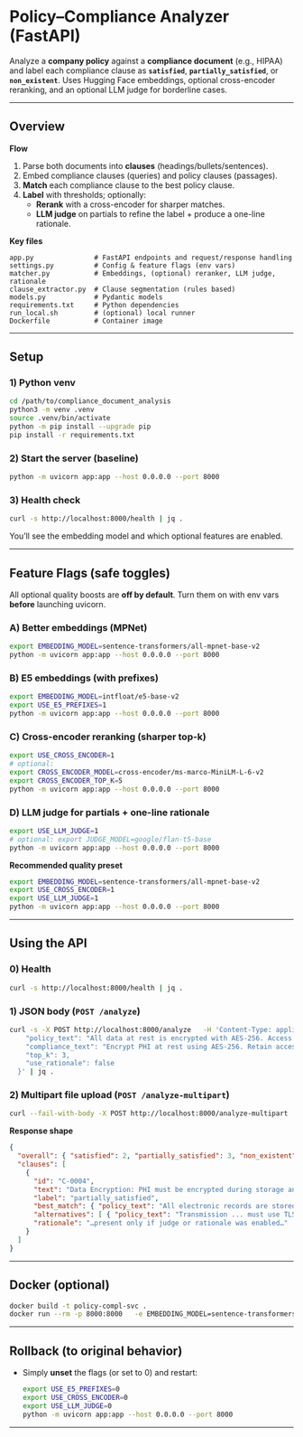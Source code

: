 # Policy–Compliance Analyzer (FastAPI)

Analyze a **company policy** against a **compliance document** (e.g., HIPAA) and label each compliance clause as **`satisfied`**, **`partially_satisfied`**, or **`non_existent`**. Uses Hugging Face embeddings, optional cross-encoder reranking, and an optional LLM judge for borderline cases.

---

## Overview

**Flow**
1. Parse both documents into **clauses** (headings/bullets/sentences).
2. Embed compliance clauses (queries) and policy clauses (passages).
3. **Match** each compliance clause to the best policy clause.
4. **Label** with thresholds; optionally:
   - **Rerank** with a cross-encoder for sharper matches.
   - **LLM judge** on partials to refine the label + produce a one-line rationale.

**Key files**
```
app.py               # FastAPI endpoints and request/response handling
settings.py          # Config & feature flags (env vars)
matcher.py           # Embeddings, (optional) reranker, LLM judge, rationale
clause_extractor.py  # Clause segmentation (rules based)
models.py            # Pydantic models
requirements.txt     # Python dependencies
run_local.sh         # (optional) local runner
Dockerfile           # Container image
```

---

## Setup

### 1) Python venv
```bash
cd /path/to/compliance_document_analysis
python3 -m venv .venv
source .venv/bin/activate
python -m pip install --upgrade pip
pip install -r requirements.txt
```

### 2) Start the server (baseline)
```bash
python -m uvicorn app:app --host 0.0.0.0 --port 8000
```

### 3) Health check
```bash
curl -s http://localhost:8000/health | jq .
```
You’ll see the embedding model and which optional features are enabled.

---

## Feature Flags (safe toggles)

All optional quality boosts are **off by default**. Turn them on with env vars **before** launching uvicorn.

### A) Better embeddings (MPNet)
```bash
export EMBEDDING_MODEL=sentence-transformers/all-mpnet-base-v2
python -m uvicorn app:app --host 0.0.0.0 --port 8000
```

### B) E5 embeddings (with prefixes)
```bash
export EMBEDDING_MODEL=intfloat/e5-base-v2
export USE_E5_PREFIXES=1
python -m uvicorn app:app --host 0.0.0.0 --port 8000
```

### C) Cross-encoder reranking (sharper top-k)
```bash
export USE_CROSS_ENCODER=1
# optional:
export CROSS_ENCODER_MODEL=cross-encoder/ms-marco-MiniLM-L-6-v2
export CROSS_ENCODER_TOP_K=5
python -m uvicorn app:app --host 0.0.0.0 --port 8000
```

### D) LLM judge for partials + one-line rationale
```bash
export USE_LLM_JUDGE=1
# optional: export JUDGE_MODEL=google/flan-t5-base
python -m uvicorn app:app --host 0.0.0.0 --port 8000
```

**Recommended quality preset**
```bash
export EMBEDDING_MODEL=sentence-transformers/all-mpnet-base-v2
export USE_CROSS_ENCODER=1
export USE_LLM_JUDGE=1
python -m uvicorn app:app --host 0.0.0.0 --port 8000
```

---

## Using the API

### 0) Health
```bash
curl -s http://localhost:8000/health | jq .
```

### 1) JSON body (`POST /analyze`)
```bash
curl -s -X POST http://localhost:8000/analyze   -H 'Content-Type: application/json'   -d '{
    "policy_text": "All data at rest is encrypted with AES-256. Access logs are retained for 365 days.",
    "compliance_text": "Encrypt PHI at rest using AES-256. Retain access logs for at least one year.",
    "top_k": 3,
    "use_rationale": false
  }' | jq .
```

### 2) Multipart file upload (`POST /analyze-multipart`)
```bash
curl --fail-with-body -X POST http://localhost:8000/analyze-multipart   -F "policy=@/absolute/path/policy.txt;type=text/plain"   -F "compliance=@/absolute/path/compliance.txt;type=text/plain"   -F "top_k=3"   -F "use_rationale=false" | jq .
```

**Response shape**
```json
{
  "overall": { "satisfied": 2, "partially_satisfied": 3, "non_existent": 5 },
  "clauses": [
    {
      "id": "C-0004",
      "text": "Data Encryption: PHI must be encrypted during storage and transmission.",
      "label": "partially_satisfied",
      "best_match": { "policy_text": "All electronic records are stored on encrypted servers.", "similarity": 0.62 },
      "alternatives": [ { "policy_text": "Transmission ... must use TLS 1.2+", "similarity": 0.59 } ],
      "rationale": "…present only if judge or rationale was enabled…"
    }
  ]
}
```

---

## Docker (optional)

```bash
docker build -t policy-compl-svc .
docker run --rm -p 8000:8000   -e EMBEDDING_MODEL=sentence-transformers/all-mpnet-base-v2   -e USE_CROSS_ENCODER=1   -e USE_LLM_JUDGE=1   policy-compl-svc
```

---

## Rollback (to original behavior)

- Simply **unset** the flags (or set to 0) and restart:
  ```bash
  export USE_E5_PREFIXES=0
  export USE_CROSS_ENCODER=0
  export USE_LLM_JUDGE=0
  python -m uvicorn app:app --host 0.0.0.0 --port 8000
  ```

---